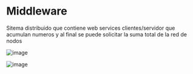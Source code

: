 # Middleware
Sitema distribuido que contiene web services clientes/servidor que acumulan numeros y al final se puede solicitar la suma total de la red de nodos 

![image](https://user-images.githubusercontent.com/79481049/168161272-5e7b301b-d997-4cfb-b48a-71eb59cbfd6e.png)

![image](https://user-images.githubusercontent.com/79481049/168159403-4148e744-2d05-4ce8-88be-d1c9daa8b288.png)

